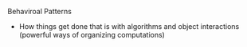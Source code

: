 Behaviroal Patterns 
- How things get done that is with algorithms and object interactions (powerful ways of organizing computations)
